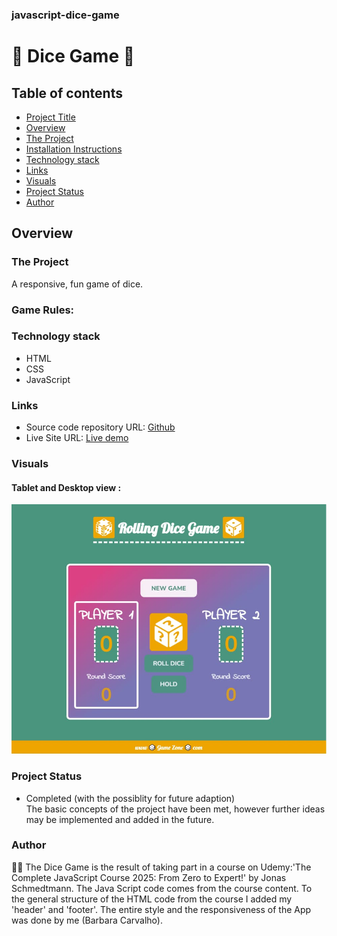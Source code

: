 ### javascript-dice-game

# 🎲 Dice Game 🎲

## Table of contents

- [Project Title](#dice-game)
- [Overview](#overview)
- [The Project](#the-project)
- [Installation Instructions](#game-rules)
- [Technology stack](#technology-stack)
- [Links](#links)
- [Visuals](#visuals)
- [Project Status](#project-status)
- [Author](#author)

## Overview

### The Project

A responsive, fun game of dice.

### Game Rules:

### Technology stack

- HTML
- CSS
- JavaScript

### Links

- Source code repository URL: [Github](https://github.com/basiacarvalho/javascript-dice-game)
- Live Site URL: [Live demo](https://basiacarvalho.github.io/javascript-dice-game/)

### Visuals

#### Tablet and Desktop view :

![Screenshot](./images/game.jpg)

### Project Status

- Completed (with the possiblity for future adaption)\
  The basic concepts of the project have been met, however further ideas may be implemented and added in the future.

### Author

👩‍💻 The Dice Game is the result of taking part in a course on Udemy:'The Complete JavaScript Course 2025: From Zero to Expert!' by Jonas Schmedtmann. The Java Script code comes from the course content.
To the general structure of the HTML code from the course I added my 'header' and 'footer'. The entire style and the responsiveness of the App was done by me (Barbara Carvalho).
